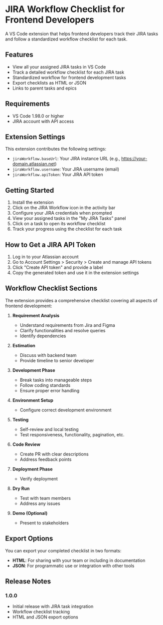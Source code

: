# JIRA Workflow Checklist for Frontend Developers

A VS Code extension that helps frontend developers track their JIRA tasks and follow a standardized workflow checklist for each task.

## Features

- View all your assigned JIRA tasks in VS Code
- Track a detailed workflow checklist for each JIRA task
- Standardized workflow for frontend development tasks
- Export checklists as HTML or JSON
- Links to parent tasks and epics

## Requirements

- VS Code 1.98.0 or higher
- JIRA account with API access

## Extension Settings

This extension contributes the following settings:

* `jiraWorkflow.baseUrl`: Your JIRA instance URL (e.g., https://your-domain.atlassian.net)
* `jiraWorkflow.username`: Your JIRA username (email)
* `jiraWorkflow.apiToken`: Your JIRA API token

## Getting Started

1. Install the extension
2. Click on the JIRA Workflow icon in the activity bar
3. Configure your JIRA credentials when prompted
4. View your assigned tasks in the "My JIRA Tasks" panel
5. Click on a task to open its workflow checklist
6. Track your progress using the checklist for each task

## How to Get a JIRA API Token

1. Log in to your Atlassian account
2. Go to Account Settings > Security > Create and manage API tokens
3. Click "Create API token" and provide a label
4. Copy the generated token and use it in the extension settings

## Workflow Checklist Sections

The extension provides a comprehensive checklist covering all aspects of frontend development:

1. **Requirement Analysis**
   - Understand requirements from Jira and Figma
   - Clarify functionalities and resolve queries
   - Identify dependencies

2. **Estimation**
   - Discuss with backend team
   - Provide timeline to senior developer

3. **Development Phase**
   - Break tasks into manageable steps
   - Follow coding standards
   - Ensure proper error handling

4. **Environment Setup**
   - Configure correct development environment

5. **Testing**
   - Self-review and local testing
   - Test responsiveness, functionality, pagination, etc.

6. **Code Review**
   - Create PR with clear descriptions
   - Address feedback points

7. **Deployment Phase**
   - Verify deployment

8. **Dry Run**
   - Test with team members
   - Address any issues

9. **Demo (Optional)**
   - Present to stakeholders

## Export Options

You can export your completed checklist in two formats:

- **HTML**: For sharing with your team or including in documentation
- **JSON**: For programmatic use or integration with other tools

## Release Notes

### 1.0.0

- Initial release with JIRA task integration
- Workflow checklist tracking
- HTML and JSON export options
